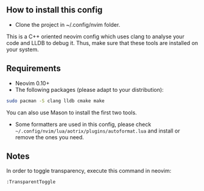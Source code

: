 ## How to install this config
- Clone the project in ~/.config/nvim folder.

This is a C++ oriented neovim config which uses clang to analyse your code and LLDB to debug it. Thus, make sure that these tools are installed on your system.

## Requirements
- Neovim 0.10+
- The following packages (please adapt to your distribution):
```bash
sudo pacman -S clang lldb cmake make
```

You can also use Mason to install the first two tools.
- Some formatters are used in this config, please check `~/.config/nvim/lua/aotrix/plugins/autoformat.lua` and install or remove the ones you need.

## Notes
In order to toggle transparency, execute this command in neovim:
```
:TransparentToggle
```
